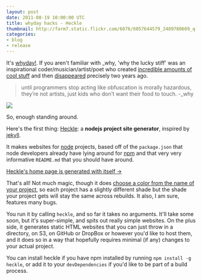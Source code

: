 ```yaml
---
layout: post
date: 2011-08-19 10:00:00 UTC
title: whyday hacks - Heckle
thumbnail: http://farm7.static.flickr.com/6076/6057644579_2489780609_q.jpg
categories:
- blog
- release
---
```


It's [whyday!](http://whyday.org/). If you aren't familiar with _why,
'why the lucky stiff' was an inspirational coder/musician/artist/poet who
created [incredible amounts of cool stuff](http://viewsourcecode.org/why/)
and then [disappeared](http://www.rubyinside.com/why-the-lucky-stiff-is-missing-2278.html) precisely two years ago.

> until programmers stop acting like obfuscation is morally hazardous, they’re not artists, just kids who don’t want their food to touch. -_why

<a href='http://github.com/tmcw/heckle'><img src='http://farm7.static.flickr.com/6076/6057644579_2489780609_m.jpg' class='inset-right' /></a>

So, enough standing around.

Here's the first thing: [Heckle](https://github.com/tmcw/heckle): a **nodejs project site generator**, inspired by [jekyll](http://jekyllrb.com/).

It makes websites for [node](http://nodejs.org/) projects, based off of the `package.json`
that node developers already have lying around for [npm](http://npmjs.org/)
and that very very informative `README.md` that you should have around.

<div class='link-block'>
  <a href='http://macwright.org/heckle'>Heckle's home page is generated with itself →</a>
</div>

That's all! Not much magic, though it does [choose a color from the name of your project](https://github.com/tmcw/heckle/blob/master/color.js#L1), so
each project has a slightly different shade but the shade your project gets will stay the same across rebuilds. It also, I am sure, features many bugs.

You run it by calling `heckle`, and so far it takes no arguments. It'll
take some soon, but it's super-simple, and spits out really simple websites.
On the plus side, it generates static HTML websites that you can just throw
in a directory, on S3, on GitHub or DropBox or however you'd like to host them,
and it does so in a way that hopefully requires minimal (if any) changes
to your actual project.

You can install heckle if you have npm installed by running `npm install -g heckle`, or add it to your `devDependencies` if you'd like to be part of a build process.

